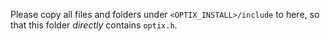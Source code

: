 Please copy all files and folders under `<OPTIX_INSTALL>/include` to here, so that this folder *directly* contains `optix.h`.
